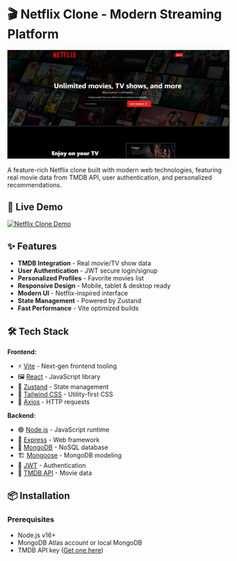 # 🎬 Netflix Clone - Modern Streaming Platform

![Netflix Clone Screenshot](screenshots/home.png) <!-- Add your screenshot path -->

A feature-rich Netflix clone built with modern web technologies, featuring real movie data from TMDB API, user authentication, and personalized recommendations.

## 🚀 Live Demo

[![Netflix Clone Demo](https://img.shields.io/badge/Demo-Live-green?style=for-the-badge)](https://video-cineflex.netlify.app/)<!-- Replace with your actual demo link -->

## ✨ Features

-   **TMDB Integration** - Real movie/TV show data
-   **User Authentication** - JWT secure login/signup
-   **Personalized Profiles** - Favorite movies list
-   **Responsive Design** - Mobile, tablet & desktop ready
-   **Modern UI** - Netflix-inspired interface
-   **State Management** - Powered by Zustand
-   **Fast Performance** - Vite optimized builds

## 🛠 Tech Stack

**Frontend:**

-   ⚡ [Vite](https://vitejs.dev/) - Next-gen frontend tooling
-   🖼 [React](https://reactjs.org/) - JavaScript library
-   🐻 [Zustand](https://zustand-demo.pmnd.rs/) - State management
-   🎨 [Tailwind CSS](https://tailwindcss.com/) - Utility-first CSS
-   🔄 [Axios](https://axios-http.com/) - HTTP requests

**Backend:**

-   🟢 [Node.js](https://nodejs.org/) - JavaScript runtime
-   🚂 [Express](https://expressjs.com/) - Web framework
-   🍃 [MongoDB](https://www.mongodb.com/) - NoSQL database
-   🏗 [Mongoose](https://mongoosejs.com/) - MongoDB modeling
-   🔑 [JWT](https://jwt.io/) - Authentication
-   🎥 [TMDB API](https://www.themoviedb.org/) - Movie data

## 📦 Installation

### Prerequisites

-   Node.js v16+
-   MongoDB Atlas account or local MongoDB
-   TMDB API key ([Get one here](https://www.themoviedb.org/settings/api))

